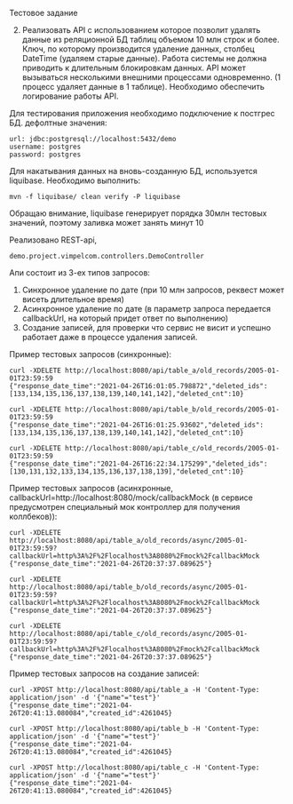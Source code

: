 Тестовое задание 
	
2) Реализовать API с использованием которое позволит удалять данные из реляционной БД  таблиц объемом 10 млн строк и более. Ключ, по которому производится удаление данных, столбец DateTime (удаляем старые данные). Работа системы не должна приводить к длительным блокировкам данных. АPI может вызываться несколькими внешними процессами одновременно. (1 процесс удаляет данные в 1 таблице). Необходимо обеспечить логирование работы API.


Для тестирования приложения необходимо подключение к постгрес БД.
дефолтные значения:

    url: jdbc:postgresql://localhost:5432/demo
    username: postgres
    password: postgres

Для накатывания данных на вновь-созданную БД, используется liquibase. Необходимо выполнить:

    mvn -f liquibase/ clean verify -P liquibase
    
Обращаю внимание, liquibase генерирует порядка 30млн тестовых значений, поэтому заливка может занять минут 10


Реализовано REST-api, 

    demo.project.vimpelcom.controllers.DemoController 
    
Апи состоит из 3-ех типов запросов:
1. Синхронное удаление по дате (при 10 млн запросов, реквест может висеть длительное время)
2. Асинхронное удаление по дате (в параметр запроса передается callbackUrl, на который придет ответ по выполнению)
3. Создание записей, для проверки что сервис не висит и успешно работает даже в процессе удаления записей.    

Пример тестовых запросов (синхронные):

    curl -XDELETE http://localhost:8080/api/table_a/old_records/2005-01-01T23:59:59
    {"response_date_time":"2021-04-26T16:01:05.798872","deleted_ids":[133,134,135,136,137,138,139,140,141,142],"deleted_cnt":10}
    
    curl -XDELETE http://localhost:8080/api/table_b/old_records/2005-01-01T23:59:59
    {"response_date_time":"2021-04-26T16:01:25.93602","deleted_ids":[133,134,135,136,137,138,139,140,141,142],"deleted_cnt":10}
    
    curl -XDELETE http://localhost:8080/api/table_c/old_records/2005-01-01T23:59:59
    {"response_date_time":"2021-04-26T16:22:34.175299","deleted_ids":[130,131,132,133,134,135,136,137,138,139],"deleted_cnt":10}
    
Пример тестовых запросов (асинхронные, callbackUrl=http://localhost:8080/mock/callbackMock (в сервисе предусмотрен специальный 
мок контроллер для получения коллбеков)):

    curl -XDELETE http://localhost:8080/api/table_a/old_records/async/2005-01-01T23:59:59?callbackUrl=http%3A%2F%2Flocalhost%3A8080%2Fmock%2FcallbackMock
    {"response_date_time":"2021-04-26T20:37:37.089625"}
    
    curl -XDELETE http://localhost:8080/api/table_b/old_records/async/2005-01-01T23:59:59?callbackUrl=http%3A%2F%2Flocalhost%3A8080%2Fmock%2FcallbackMock
    {"response_date_time":"2021-04-26T20:37:37.089625"}

    curl -XDELETE http://localhost:8080/api/table_c/old_records/async/2005-01-01T23:59:59?callbackUrl=http%3A%2F%2Flocalhost%3A8080%2Fmock%2FcallbackMock
    {"response_date_time":"2021-04-26T20:37:37.089625"}
    
Пример тестовых запросов на создание записей:

    curl -XPOST http://localhost:8080/api/table_a -H 'Content-Type: application/json' -d '{"name"="test"}'
    {"response_date_time":"2021-04-26T20:41:13.080084","created_id":4261045}
    
    curl -XPOST http://localhost:8080/api/table_b -H 'Content-Type: application/json' -d '{"name"="test"}'
    {"response_date_time":"2021-04-26T20:41:13.080084","created_id":4261045}
    
    curl -XPOST http://localhost:8080/api/table_c -H 'Content-Type: application/json' -d '{"name"="test"}'
    {"response_date_time":"2021-04-26T20:41:13.080084","created_id":4261045}